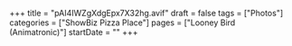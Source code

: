 +++
title = "pAI4IWZgXdgEpx7X32hg.avif"
draft = false
tags = ["Photos"]
categories = ["ShowBiz Pizza Place"]
pages = ["Looney Bird (Animatronic)"]
startDate = ""
+++
